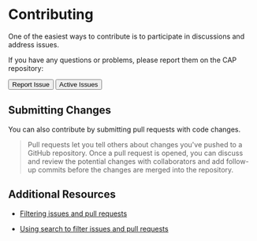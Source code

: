 # Contributing

One of the easiest ways to contribute is to participate in discussions and address issues. 

If you have any questions or problems, please report them on the CAP repository:

<a href="https://github.com/dotnetcore/cap/issues/new"><button data-md-color-primary="purple"><i class="fa fa-github fa-2x"></i> Report Issue</button></a>
<a href="https://github.com/dotnetcore/cap/issues"><button data-md-color-primary="purple" type="submit"> Active Issues <i class="fa fa-github fa-2x"></i></button></a>

## Submitting Changes

You can also contribute by submitting pull requests with code changes.

> Pull requests let you tell others about changes you've pushed to a GitHub repository. Once a pull request is opened, you can discuss and review the potential changes with collaborators and add follow-up commits before the changes are merged into the repository.

## Additional Resources

* [Filtering issues and pull requests](https://help.github.com/articles/filtering-issues-and-pull-requests/)

* [Using search to filter issues and pull requests](https://help.github.com/articles/using-search-to-filter-issues-and-pull-requests/)